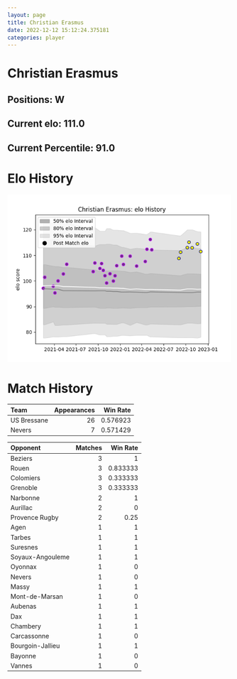 ```yaml
---  
layout: page  
title: Christian Erasmus  
date: 2022-12-12 15:12:24.375181  
categories: player  
---
```

# Christian Erasmus

## Positions: W

## Current elo: 111.0

## Current Percentile: 91.0

# Elo History


![elo history](history_ChristianErasmus.png)
# Match History


| Team        |   Appearances |   Win Rate |
|:------------|--------------:|-----------:|
| US Bressane |            26 |   0.576923 |
| Nevers      |             7 |   0.571429 |

| Opponent         |   Matches |   Win Rate |
|:-----------------|----------:|-----------:|
| Beziers          |         3 |   1        |
| Rouen            |         3 |   0.833333 |
| Colomiers        |         3 |   0.333333 |
| Grenoble         |         3 |   0.333333 |
| Narbonne         |         2 |   1        |
| Aurillac         |         2 |   0        |
| Provence Rugby   |         2 |   0.25     |
| Agen             |         1 |   1        |
| Tarbes           |         1 |   1        |
| Suresnes         |         1 |   1        |
| Soyaux-Angouleme |         1 |   1        |
| Oyonnax          |         1 |   0        |
| Nevers           |         1 |   0        |
| Massy            |         1 |   1        |
| Mont-de-Marsan   |         1 |   0        |
| Aubenas          |         1 |   1        |
| Dax              |         1 |   1        |
| Chambery         |         1 |   1        |
| Carcassonne      |         1 |   0        |
| Bourgoin-Jallieu |         1 |   1        |
| Bayonne          |         1 |   0        |
| Vannes           |         1 |   0        |